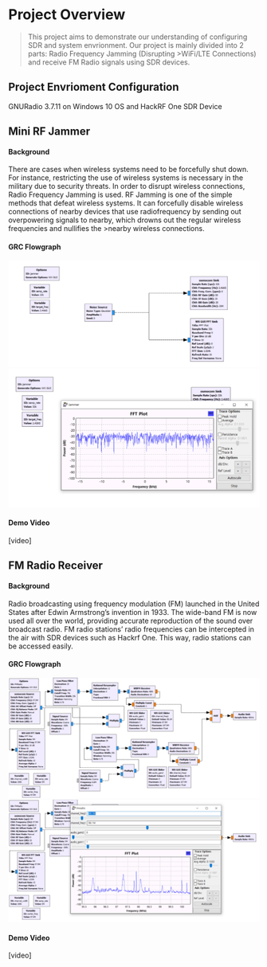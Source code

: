 # Project Overview
> This project aims to demonstrate our understanding of configuring SDR and system envrionment. Our project is mainly divided into 2 parts: Radio Frequency Jamming (Disrupting >WiFi/LTE Connections) and receive FM Radio signals using SDR devices.

## Project Envrioment Configuration
GNURadio 3.7.11 on Windows 10 OS and HackRF One SDR Device

## Mini RF Jammer

#### Background
There are cases when wireless systems need to be forcefully shut down. For instance, restricting the use of wireless systems is necessary in the military due to security threats. In order to disrupt wireless connections, Radio Frequency Jamming is used. RF Jamming is one of the simple methods that defeat wireless systems. It can forcefully disable wireless connections of nearby devices that use radiofrequency by sending out overpowering signals to nearby, which drowns out the regular wireless frequencies and nullifies the >nearby wireless connections.

#### GRC Flowgraph
![alt text](Jamming/img/jamming.PNG)
![alt text](Jamming/img/jammingGraph.PNG)


#### Demo Video
[video]

## FM Radio Receiver

#### Background
Radio broadcasting using frequency modulation (FM) launched in the United States after Edwin Armstrong’s invention in 1933. The wide-band FM is now used all over the world, providing accurate reproduction of the sound over broadcast radio. FM radio stations’ radio frequencies  can be intercepted in the air with SDR devices such as Hackrf One. This way, radio stations can be accessed easily.

#### GRC Flowgraph
![alt text](FMRadio/img/FMRadio.PNG)
![alt text](FMRadio/img/FMRadioGraph.PNG)


#### Demo Video
[video]
